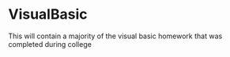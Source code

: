 # VisualBasic
This will contain a majority of the visual basic homework that was completed during college 

